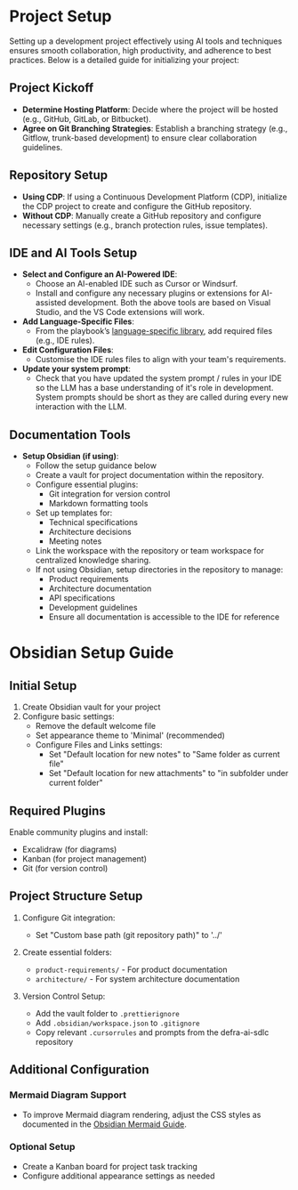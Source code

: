 # Project Setup

Setting up a development project effectively using AI tools and techniques ensures smooth collaboration, high productivity, and adherence to best practices. Below is a detailed guide for initializing your project:

## Project Kickoff

- **Determine Hosting Platform**: Decide where the project will be hosted (e.g., GitHub, GitLab, or Bitbucket).
- **Agree on Git Branching Strategies**: Establish a branching strategy (e.g., Gitflow, trunk-based development) to ensure clear collaboration guidelines.

## Repository Setup

- **Using CDP**: If using a Continuous Development Platform (CDP), initialize the CDP project to create and configure the GitHub repository.
- **Without CDP**: Manually create a GitHub repository and configure necessary settings (e.g., branch protection rules, issue templates).

## IDE and AI Tools Setup

- **Select and Configure an AI-Powered IDE**:
    - Choose an AI-enabled IDE such as Cursor or Windsurf.
    - Install and configure any necessary plugins or extensions for AI-assisted development.  Both the above tools are based on Visual Studio, and the VS Code extensions will work.
- **Add Language-Specific Files**:
    - From the playbook’s [language-specific library](../language-specific/README.md), add required files (e.g., IDE rules).
- **Edit Configuration Files**:
    - Customise the IDE rules files to align with your team's requirements.
- **Update your system prompt**:
	- Check that you have updated the system prompt / rules in your IDE so the LLM has a base understanding of it's role in development.  System prompts should be short as they are called during every new interaction with the LLM.

## Documentation Tools

- **Setup Obsidian (if using)**:
    - Follow the setup guidance below
    - Create a vault for project documentation within the repository.
    - Configure essential plugins:
        - Git integration for version control
        - Markdown formatting tools
    - Set up templates for:
        - Technical specifications
        - Architecture decisions
        - Meeting notes
    - Link the workspace with the repository or team workspace for centralized knowledge sharing.
    - If not using Obsidian, setup directories in the repository to manage:
        - Product requirements
        - Architecture documentation
        - API specifications
        - Development guidelines
        - Ensure all documentation is accessible to the IDE for reference

# Obsidian Setup Guide

## Initial Setup

1. Create Obsidian vault for your project
2. Configure basic settings:
   - Remove the default welcome file
   - Set appearance theme to 'Minimal' (recommended)
   - Configure Files and Links settings:
     - Set "Default location for new notes" to "Same folder as current file"
     - Set "Default location for new attachments" to "in subfolder under current folder"

## Required Plugins

Enable community plugins and install:
- Excalidraw (for diagrams)
- Kanban (for project management)
- Git (for version control)

## Project Structure Setup

1. Configure Git integration:
   - Set "Custom base path (git repository path)" to '../'

2. Create essential folders:
   - `product-requirements/` - For product documentation
   - `architecture/` - For system architecture documentation

3. Version Control Setup:
   - Add the vault folder to `.prettierignore`
   - Add `.obsidian/workspace.json` to `.gitignore`
   - Copy relevant `.cursorrules` and prompts from the defra-ai-sdlc repository

## Additional Configuration

### Mermaid Diagram Support
- To improve Mermaid diagram rendering, adjust the CSS styles as documented in the [Obsidian Mermaid Guide](https://unmesh.dev/post/obsidian_mermaid/).

### Optional Setup
- Create a Kanban board for project task tracking
- Configure additional appearance settings as needed

